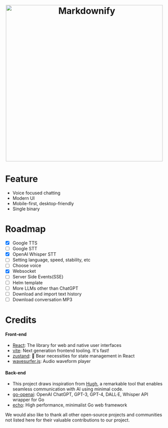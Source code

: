 <h1 align="center">
  <br>
  <img src="https://socialify.git.ci/proxoar/talk/image?description=1&name=1&owner=1&pattern=Diagonal%20Stripes&theme=Light" alt="Markdownify" width="500">
  <br>
</h1>

# Feature

- Voice focused chatting
- Modern UI
- Mobile-first, desktop-friendly
- Single binary

# Roadmap

- [x] Google TTS
- [ ] Google STT
- [x] OpenAI Whisper STT
- [ ] Setting language, speed, stability, etc
- [ ] Choose voice
- [x] Websocket
- [ ] Server Side Events(SSE)
- [ ] Helm template
- [ ] More LLMs other than ChatGPT
- [ ] Download and import text history
- [ ] Download conversation MP3

# Credits
#### Front-end
* [React](https://github.com/facebook/react): The library for web and native user interfaces
* [vite](https://github.com/vitejs/vite): Next generation frontend tooling. It's fast!
* [zustand](https://github.com/pmndrs/zustand): 🐻 Bear necessities for state management in React
* [wavesurfer.js](https://github.com/katspaugh/wavesurfer.js): Audio waveform player

#### Back-end
* This project draws inspiration from [Hugh](https://github.com/IgnoranceAI/hugh), a remarkable tool that enables seamless communication with AI using minimal code.
* [go-openai](https://github.com/sashabaranov/go-openai): OpenAI ChatGPT, GPT-3, GPT-4, DALL·E, Whisper API wrapper for Go
* [echo](https://github.com/labstack/echo): High performance, minimalist Go web framework

We would also like to thank all other open-source projects and communities not listed here for their valuable contributions to our project.
